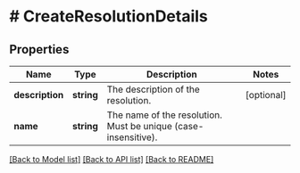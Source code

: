 # # CreateResolutionDetails

## Properties

Name | Type | Description | Notes
------------ | ------------- | ------------- | -------------
**description** | **string** | The description of the resolution. | [optional]
**name** | **string** | The name of the resolution. Must be unique (case-insensitive). |

[[Back to Model list]](../../README.md#models) [[Back to API list]](../../README.md#endpoints) [[Back to README]](../../README.md)
